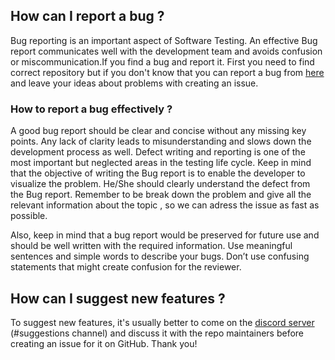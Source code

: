## How can I report a bug ?
Bug reporting is an important aspect of Software Testing. An effective Bug report communicates well with the development team and avoids confusion or miscommunication.If you find a bug and report it. First you need to find correct repository but if you don't know that you can report a bug from [here](https://github.com/dtube/dtube/issues)
and leave your ideas about problems with creating an issue.

### How to report a bug effectively ?
A good bug report should be clear and concise without any missing key points. Any lack of clarity leads to misunderstanding and slows down the development process as well.  Defect writing and reporting is one of the most important but neglected areas in the testing life cycle.
Keep in mind that the objective of writing the Bug report is to enable the developer to visualize the problem. He/She should clearly understand the defect from the Bug report. Remember to be break down the problem and give all the relevant information about the topic , so we can adress the issue as fast as possible.

Also, keep in mind that a bug report would be preserved for future use and should be well written with the required information. Use meaningful sentences and simple words to describe your bugs. Don’t use confusing statements that might create confusion for the reviewer.

## How can I suggest new features ?
To suggest new features, it's usually better to come on the [discord server](https://discord.gg/dtube) (#suggestions channel) and discuss it with the repo maintainers before creating an issue for it on GitHub. Thank you!
